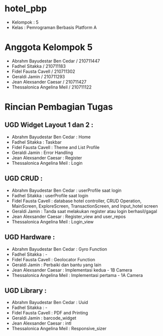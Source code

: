 # hotel_pbp

- Kelompok : 5
- Kelas : Pemrograman Berbasis Platform A

# Anggota Kelompok 5

- Abrahm Bayudestar Ben Cedar / 210711447
- Fadhel Sitakka / 210711183
- Fidel Fausta Cavell / 210711302
- Geraldi Jamin / 210711293
- Jean Alexsander Caesar / 210711427
- Thessalonica Angelina Meil / 210711122

# Rincian Pembagian Tugas
## UGD Widget Layout 1 dan 2 :
- Abrahm Bayudestar Ben Cedar : Home
- Fadhel Sitakka : Taskbar
- Fidel Fausta Cavell : Theme and List Profile
- Geraldi Jamin : Error Handling
- Jean Alexsander Caesar : Register
- Thessalonica Angelina Meil : Login

## UGD CRUD :
- Abrahm Bayudestar Ben Cedar : userProfile saat login
- Fadhel Sitakka : userProfile saat login
- Fidel Fausta Cavell : database hotel controller, CRUD Operation, MainScreen, ExploreScreen, TransactionScreen, and Input_hotel screen
- Geraldi Jamin : Tanda saat melakukan register atau login berhasil/gagal
- Jean Alexsander Caesar : Register_view and user_repos
- Thessalonica Angelina Meil : Login_view

## UGD Hardware :
- Abrahm Bayudestar Ben Cedar : Gyro Function
- Fadhel Sitakka : -
- Fidel Fausta Cavell : Geolocator Function
- Geraldi Jamin : Perbaiki dan bantu yang lain
- Jean Alexsander Caesar : Implementasi kedua - 1B Camera
- Thessalonica Angelina Meil : Implementasi pertama - 1A Camera

## UGD Library :
- Abrahm Bayudestar Ben Cedar : Uuid
- Fadhel Sitakka : -
- Fidel Fausta Cavell : PDF and Printing
- Geraldi Jamin : barcode_widget
- Jean Alexsander Caesar : intl
- Thessalonica Angelina Meil : Responsive_sizer
